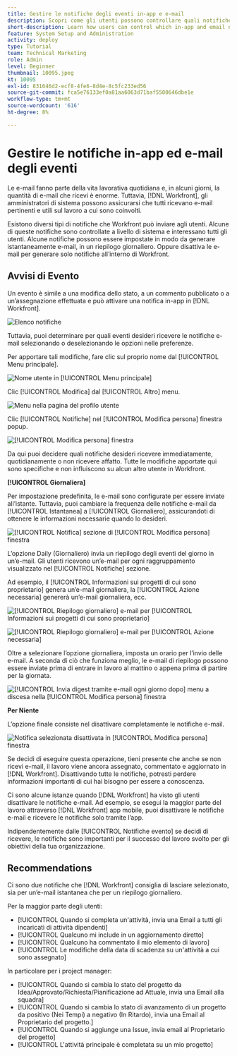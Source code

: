 ```yaml
---
title: Gestire le notifiche degli eventi in-app e e-mail
description: Scopri come gli utenti possono controllare quali notifiche in-app e e-mail ricevono in modo da ricevere e-mail pertinenti e utili al proprio lavoro.
short-description: Learn how users can control which in-app and email notifications they receive.
feature: System Setup and Administration
activity: deploy
type: Tutorial
team: Technical Marketing
role: Admin
level: Beginner
thumbnail: 10095.jpeg
kt: 10095
exl-id: 831646d2-ecf8-4fe6-8d4e-8c5fc233ed56
source-git-commit: fca5e76133ef0a81aa6063d71baf5500646dbe1e
workflow-type: tm+mt
source-wordcount: '616'
ht-degree: 8%

---
```


# Gestire le notifiche in-app ed e-mail degli eventi

Le e-mail fanno parte della vita lavorativa quotidiana e, in alcuni giorni, la quantità di e-mail che ricevi è enorme. Tuttavia, [!DNL Workfront], gli amministratori di sistema possono assicurarsi che tutti ricevano e-mail pertinenti e utili sul lavoro a cui sono coinvolti.

Esistono diversi tipi di notifiche che Workfront può inviare agli utenti. Alcune di queste notifiche sono controllate a livello di sistema e interessano tutti gli utenti. Alcune notifiche possono essere impostate in modo da generare istantaneamente e-mail, in un riepilogo giornaliero. Oppure disattiva le e-mail per generare solo notifiche all’interno di Workfront.

## Avvisi di Evento

Un evento è simile a una modifica dello stato, a un commento pubblicato o a un’assegnazione effettuata e può attivare una notifica in-app in [!DNL Workfront].

![Elenco notifiche](assets/admin-fund-user-notifications-01.png)

Tuttavia, puoi determinare per quali eventi desideri ricevere le notifiche e-mail selezionando o deselezionando le opzioni nelle preferenze.

Per apportare tali modifiche, fare clic sul proprio nome dal [!UICONTROL Menu principale].

![Nome utente in [!UICONTROL Menu principale]](assets/admin-fund-user-notifications-02.png)

Clic [!UICONTROL Modifica] dal [!UICONTROL Altro] menu.

![Menu nella pagina del profilo utente](assets/admin-fund-user-notifications-03.png)

Clic [!UICONTROL Notifiche] nel [!UICONTROL Modifica persona] finestra popup.

![[!UICONTROL Modifica persona] finestra](assets/admin-fund-user-notifications-04.png)

Da qui puoi decidere quali notifiche desideri ricevere immediatamente, quotidianamente o non ricevere affatto. Tutte le modifiche apportate qui sono specifiche e non influiscono su alcun altro utente in Workfront.

**[!UICONTROL Giornaliera]**

Per impostazione predefinita, le e-mail sono configurate per essere inviate all’istante. Tuttavia, puoi cambiare la frequenza delle notifiche e-mail da [!UICONTROL Istantanea] a [!UICONTROL Giornaliero], assicurandoti di ottenere le informazioni necessarie quando lo desideri.

![[!UICONTROL Notifica] sezione di [!UICONTROL Modifica persona] finestra](assets/admin-fund-user-notifications-05.png)

L’opzione Daily (Giornaliero) invia un riepilogo degli eventi del giorno in un’e-mail. Gli utenti ricevono un’e-mail per ogni raggruppamento visualizzato nel [!UICONTROL Notifiche] sezione.

Ad esempio, il [!UICONTROL Informazioni sui progetti di cui sono proprietario] genera un’e-mail giornaliera, la [!UICONTROL Azione necessaria] genererà un’e-mail giornaliera, ecc.

![[!UICONTROL Riepilogo giornaliero] e-mail per [!UICONTROL Informazioni sui progetti di cui sono proprietario]](assets/admin-fund-user-notifications-06.png)

![[!UICONTROL Riepilogo giornaliero] e-mail per [!UICONTROL Azione necessaria]](assets/admin-fund-user-notifications-07.png)

Oltre a selezionare l’opzione giornaliera, imposta un orario per l’invio delle e-mail. A seconda di ciò che funziona meglio, le e-mail di riepilogo possono essere inviate prima di entrare in lavoro al mattino o appena prima di partire per la giornata.

![[!UICONTROL Invia digest tramite e-mail ogni giorno dopo] menu a discesa nella [!UICONTROL Modifica persona] finestra](assets/admin-fund-user-notifications-08.png)

**Per Niente**

L’opzione finale consiste nel disattivare completamente le notifiche e-mail.

![Notifica selezionata disattivata in [!UICONTROL Modifica persona] finestra](assets/admin-fund-user-notifications-09.png)

Se decidi di eseguire questa operazione, tieni presente che anche se non ricevi e-mail, il lavoro viene ancora assegnato, commentato e aggiornato in [!DNL Workfront]. Disattivando tutte le notifiche, potresti perdere informazioni importanti di cui hai bisogno per essere a conoscenza.

Ci sono alcune istanze quando [!DNL Workfront] ha visto gli utenti disattivare le notifiche e-mail. Ad esempio, se esegui la maggior parte del lavoro attraverso [!DNL Workfront] app mobile, puoi disattivare le notifiche e-mail e ricevere le notifiche solo tramite l’app.

Indipendentemente dalle [!UICONTROL Notifiche evento] se decidi di ricevere, le notifiche sono importanti per il successo del lavoro svolto per gli obiettivi della tua organizzazione.


## Recommendations

Ci sono due notifiche che [!DNL Workfront] consiglia di lasciare selezionato, sia per un’e-mail istantanea che per un riepilogo giornaliero.

Per la maggior parte degli utenti:

* [!UICONTROL Quando si completa un&#39;attività, invia una Email a tutti gli incaricati di attività dipendenti]
* [!UICONTROL Qualcuno mi include in un aggiornamento diretto]
* [!UICONTROL Qualcuno ha commentato il mio elemento di lavoro]
* [!UICONTROL Le modifiche della data di scadenza su un&#39;attività a cui sono assegnato]


In particolare per i project manager:

* [!UICONTROL Quando si cambia lo stato del progetto da Idea/Approvato/Richiesta/Pianificazione ad Attuale, invia una Email alla squadra]
* [!UICONTROL Quando si cambia lo stato di avanzamento di un progetto da positivo (Nei Tempi) a negativo (In Ritardo), invia una Email al Proprietario del progetto.]
* [!UICONTROL Quando si aggiunge una Issue, invia email al Proprietario del progetto]
* [!UICONTROL L&#39;attività principale è completata su un mio progetto]


<!---
learn more URLs
Email notifications
guide: manage your notifications
--->
